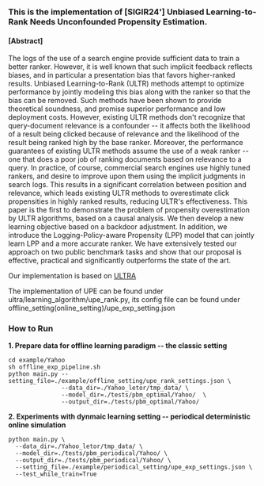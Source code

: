 ### This is the implementation of [SIGIR24'] Unbiased Learning-to-Rank Needs Unconfounded Propensity Estimation.

#### [Abstract]
The logs of the use of a search engine provide sufficient data to train a better ranker.  However, it is well known that such implicit feedback reflects biases, and in particular a presentation bias that favors higher-ranked results.  Unbiased Learning-to-Rank (ULTR) methods attempt to optimize performance by jointly modeling this bias along with the ranker so that the bias can be removed.  Such methods have been shown to provide theoretical soundness, and promise superior performance and low deployment costs.  However, existing ULTR methods don't recognize that query-document relevance is a confounder -- it affects both the likelihood of a result being clicked because of relevance and the likelihood of the result being ranked high by the base ranker.  Moreover, the performance guarantees of existing ULTR methods assume the use of a weak ranker -- one that does a poor job of ranking documents based on relevance to a query. In practice, of course, commercial search engines use highly tuned rankers, and desire to improve upon them using the implicit judgments in search logs. This results in a significant correlation between position and relevance, which leads existing ULTR methods to overestimate click propensities in highly ranked results, reducing ULTR's effectiveness. 
This paper is the first to demonstrate the problem of propensity overestimation by ULTR algorithms, based on a causal analysis.  We then develop a new learning objective based on a backdoor adjustment.  In addition, we introduce the Logging-Policy-aware Propensity (LPP) model that can jointly learn LPP and a more accurate ranker. 
We have extensively tested our approach on two public benchmark tasks and show that our proposal is effective, practical and significantly outperforms the state of the art.

Our implementation is based on [ULTRA](https://github.com/ULTR-Community/ULTRA_pytorch)

The implementation of UPE can be found under ultra/learning_algorithm/upe_rank.py,
its config file can be found under offline_setting(online_setting)/upe_exp_setting.json

### How to Run

**1. Prepare data for offline learning paradigm -- the classic setting**
```
cd example/Yahoo
sh offline_exp_pipeline.sh
python main.py --setting_file=./example/offline_setting/upe_rank_settings.json \
               --data_dir=./Yahoo_letor/tmp_data/ \
               --model_dir=./tests/pbm_optimal/Yahoo/  \
               --output_dir=./tests/pbm_optimal/Yahoo/
```

**2. Experiments with dynmaic learning setting -- periodical deterministic online simulation**
```
python main.py \
  --data_dir=./Yahoo_letor/tmp_data/ \
  --model_dir=./tests/pbm_periodical/Yahoo/ \
  --output_dir=./tests/pbm_periodical/Yahoo/ \
  --setting_file=./example/periodical_setting/upe_exp_settings.json \
  --test_while_train=True
```
